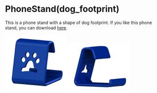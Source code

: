 # PhoneStand(dog_footprint)
This is a phone stand with a shape of dog footprint. If you like this phone stand, you can download [here](https://github.com/jwchang418/PhoneStand-dog-footprint-/blob/main/PhoneStand.STL).

<img src="https://github.com/jwchang418/PhoneStand-dog-footprint-/blob/main/Rendering_1.png" width="40%"/>
<img src="https://github.com/jwchang418/PhoneStand-dog-footprint-/blob/main/Rendering_2.png" width="40%"/>

